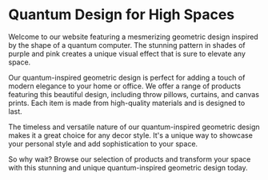 <!--font:Poppins-->

# Quantum Design for High Spaces

Welcome to our website featuring a mesmerizing geometric design inspired by the shape of a quantum computer. The stunning pattern in shades of purple and pink creates a unique visual effect that is sure to elevate any space.

Our quantum-inspired geometric design is perfect for adding a touch of modern elegance to your home or office. We offer a range of products featuring this beautiful design, including throw pillows, curtains, and canvas prints. Each item is made from high-quality materials and is designed to last.

The timeless and versatile nature of our quantum-inspired geometric design makes it a great choice for any decor style. It's a unique way to showcase your personal style and add sophistication to your space.

So why wait? Browse our selection of products and transform your space with this stunning and unique quantum-inspired geometric design today.

<!--

Write me markdown content of website with wallpaper:

"A geometric design in shades of purple and pink, inspired by the shape of a quantum computer"

The header of the page should not be copy of the text but rather a real content of the website which is using this wallpaper.


---


# Quantum-Inspired Geometric Wallpaper

Welcome to our website featuring a stunning wallpaper design inspired by the shape of a quantum computer. The geometric pattern in shades of purple and pink creates a mesmerizing visual effect that is sure to enhance any space.

Whether you're looking to add a pop of color to your living room, bedroom, or office, this wallpaper is the perfect choice. Its unique design is both modern and timeless, making it a versatile option for any decor style.

Our wallpaper is made from high-quality materials that are easy to install and maintain. It's also durable and long-lasting, ensuring that your walls will look beautiful for years to come.

So why wait? Add a touch of quantum-inspired style to your home or workspace with our stunning geometric wallpaper.


---


Heading should not include word "wallpaper". The website should not be about the wallpaper itself, wallpaper is just a related background, rewrite whole content.


---


# Quantum-Inspired Geometric Design for Your Space

Welcome to our website featuring a mesmerizing geometric design inspired by the shape of a quantum computer. The stunning pattern in shades of purple and pink creates a unique visual effect that is sure to enhance any space.

Our design is perfect for adding a touch of modern elegance to your living room, bedroom, or office. Its timeless appeal makes it a versatile option for any decor style.

We offer a range of products featuring this beautiful quantum-inspired design, including throw pillows, curtains, and canvas prints. Each item is made from high-quality materials and is designed to last.

Whether you're looking to add a pop of color to your space or create a cohesive look with matching decor items, our quantum-inspired geometric design is the perfect choice.

So why wait? Browse our selection of products and transform your space with this stunning and unique design today.


---


Heading is too long, rewrite whole content.


---


# Elevate Your Space with a Quantum-Inspired Geometric Design

Welcome to our website featuring a mesmerizing geometric design inspired by the shape of a quantum computer. The stunning pattern in shades of purple and pink creates a unique visual effect that is sure to elevate any space.

Our design is perfect for adding a touch of modern elegance to your home or office. Whether you're looking to create a focal point in your living room or add a pop of color to your bedroom, our quantum-inspired geometric design is the perfect choice.

We offer a range of products featuring this beautiful design, including throw pillows, curtains, and canvas prints. Each item is made from high-quality materials and is designed to last.

Our quantum-inspired geometric design is both timeless and versatile, making it a great choice for any decor style. It's a unique way to showcase your personal style and add a touch of sophistication to your space.

So why wait? Browse our selection of products and transform your space with this stunning and unique quantum-inspired geometric design today.


---


Heading is too long, rewrite whole content.


---


# Elevate Your Space with Quantum-Inspired Geometric Design

Welcome to our website featuring a mesmerizing geometric design inspired by the shape of a quantum computer. The stunning pattern in shades of purple and pink creates a unique visual effect that is sure to elevate any space.

Our quantum-inspired geometric design is perfect for adding a touch of modern elegance to your home or office. We offer a range of products featuring this beautiful design, including throw pillows, curtains, and canvas prints. Each item is made from high-quality materials and is designed to last.

The timeless and versatile nature of our quantum-inspired geometric design makes it a great choice for any decor style. It's a unique way to showcase your personal style and add sophistication to your space.

So why wait? Browse our selection of products and transform your space with this stunning and unique quantum-inspired geometric design today.


---


Write me a Google font which is best fitting for the website.

Pick from the list:
- Exo 2
- Montserrat
- Barlow Condensed
- Inter
- Great Vibes
- Raleway
- Poppins
- Open Sans
- Orbitron
- Dancing Script
- Roboto
- Alegreya
- Lato
- Lobster
- Futura
- Playfair Display
- IBM Plex Sans


Write just the font name nothing else.


---


Poppins

-->
